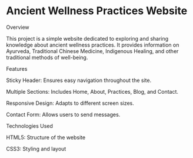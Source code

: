 # Ancient Wellness Practices Website

Overview

This project is a simple website dedicated to exploring and sharing knowledge about ancient wellness practices. It provides information on Ayurveda, Traditional Chinese Medicine, Indigenous Healing, and other traditional methods of well-being.

Features

Sticky Header: Ensures easy navigation throughout the site.

Multiple Sections: Includes Home, About, Practices, Blog, and Contact.

Responsive Design: Adapts to different screen sizes.

Contact Form: Allows users to send messages.

Technologies Used

HTML5: Structure of the website

CSS3: Styling and layout
